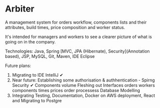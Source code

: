 # Arbiter

A management system for orders workflow, components lists and their attributes, build times, price composition and worker status.

It's intended for managers and workers to see a clearer picture of what is going on in the company.

Technologies:
Java, Spring [MVC, JPA (Hibernate), Security](Annotation based), JSP, MySQL, Git, Maven, IDE Eclipse

Future plans:
1. Migrating to IDE IntelliJ ✔
2. Near future: 
   Establishing some authorisation & authhentication - Spirng Security ✔
   Components volume
   Fleshing out Interfaces
      orders
      workers
      components
      times
      prices
      order processess
   Database Modelling
3. Integrating Testing, Documentation, Docker on AWS deployment, React and Migrating to Postgre
